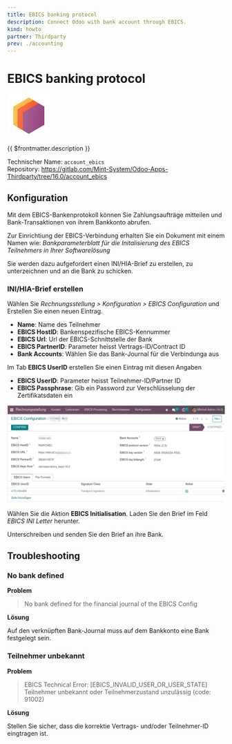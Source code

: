 ```yaml
---
title: EBICS banking protocol
description: Connect Odoo with bank account through EBICS.
kind: howto
partner: Thirdparty
prev: ./accounting
---
```

# EBICS banking protocol
![](attachments/icons_odoo_thirdparty.png)

{{ $frontmatter.description }}

Technischer Name: `account_ebics`\
Repository: <https://gitlab.com/Mint-System/Odoo-Apps-Thirdparty/tree/16.0/account_ebics>

## Konfiguration

Mit dem EBICS-Bankenprotokoll können Sie Zahlungsaufträge mitteilen und Bank-Transaktionen von ihrem Bankkonto abrufen.

Zur Einrichtiung der EBICS-Verbindung erhalten Sie ein Dokument mit einem Namen wie: *Bankparameterblatt für die Initalisierung des EBICS Teilnehmers in Ihrer Softwarelösung*

Sie werden dazu aufgefordert einen INI/HIA-Brief zu erstellen, zu unterzeichnen und an die Bank zu schicken.

### INI/HIA-Brief erstellen

Wählen Sie *Rechnungsstellung > Konfiguration > EBICS Configuration* und Erstellen Sie einen neuen Eintrag.

* **Name**: Name des Teilnehmer
* **EBICS HostID**: Bankenspezifische EBICS-Kennummer
* **EBICS Url**: Url der EBICS-Schnittstelle der Bank
* **EBICS PartnerID**: Parameter heisst Vertrags-ID/Contract ID
* **Bank Accounts**: Wählen Sie das Bank-Journal für die Verbindunga aus

Im Tab **EBICS UserID** erstellen Sie einen Eintrag mit diesen Angaben

* **EBICS UserID**: Parameter heisst Teilnehmer-ID/Partner ID
* **EBICS Passphrase**: Gib ein Password zur Verschlüsselung der Zertifikatsdaten ein

![](attachments/EBICS%20Configuration.png)

Wählen Sie die Aktion **EBICS Initialisation**. Laden Sie den Brief im Feld *EBICS INI Letter* herunter.

Unterschreiben und senden Sie den Brief an ihre Bank.

## Troubleshooting

### No bank defined

**Problem**

> No bank defined for the financial journal of the EBICS Config

**Lösung**

Auf den verknüpften Bank-Journal muss auf dem Bankkonto eine Bank festgelegt sein.

### Teilnehmer unbekannt

**Problem**

> EBICS Technical Error:
> \[EBICS_INVALID_USER_OR_USER_STATE\] Teilnehmer unbekannt oder Teilnehmerzustand unzulässig (code: 91002)


**Lösung**

Stellen Sie sicher, dass die korrektie Vertrags- und/oder Teilnehmer-ID eingtragen ist.